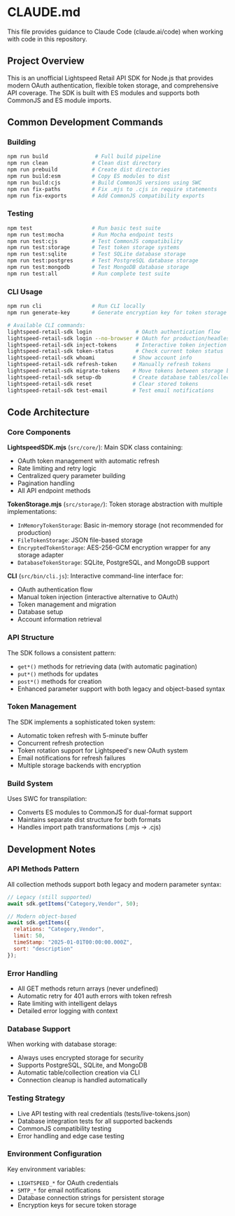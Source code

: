 # CLAUDE.md

This file provides guidance to Claude Code (claude.ai/code) when working with code in this repository.

## Project Overview

This is an unofficial Lightspeed Retail API SDK for Node.js that provides modern OAuth authentication, flexible token storage, and comprehensive API coverage. The SDK is built with ES modules and supports both CommonJS and ES module imports.

## Common Development Commands

### Building
```bash
npm run build               # Full build pipeline
npm run clean              # Clean dist directory
npm run prebuild           # Create dist directories
npm run build:esm          # Copy ES modules to dist
npm run build:cjs          # Build CommonJS versions using SWC
npm run fix-paths          # Fix .mjs to .cjs in require statements
npm run fix-exports        # Add CommonJS compatibility exports
```

### Testing
```bash
npm test                   # Run basic test suite
npm run test:mocha         # Run Mocha endpoint tests
npm run test:cjs           # Test CommonJS compatibility
npm run test:storage       # Test token storage systems
npm run test:sqlite        # Test SQLite database storage
npm run test:postgres      # Test PostgreSQL database storage
npm run test:mongodb       # Test MongoDB database storage
npm run test:all           # Run complete test suite
```

### CLI Usage
```bash
npm run cli                # Run CLI locally
npm run generate-key       # Generate encryption key for token storage

# Available CLI commands:
lightspeed-retail-sdk login              # OAuth authentication flow
lightspeed-retail-sdk login --no-browser # OAuth for production/headless environments
lightspeed-retail-sdk inject-tokens      # Interactive token injection
lightspeed-retail-sdk token-status       # Check current token status
lightspeed-retail-sdk whoami            # Show account info
lightspeed-retail-sdk refresh-token     # Manually refresh tokens
lightspeed-retail-sdk migrate-tokens    # Move tokens between storage backends
lightspeed-retail-sdk setup-db          # Create database tables/collections
lightspeed-retail-sdk reset             # Clear stored tokens
lightspeed-retail-sdk test-email        # Test email notifications
```

## Code Architecture

### Core Components

**LightspeedSDK.mjs** (`src/core/`): Main SDK class containing:
- OAuth token management with automatic refresh
- Rate limiting and retry logic
- Centralized query parameter building
- Pagination handling
- All API endpoint methods

**TokenStorage.mjs** (`src/storage/`): Token storage abstraction with multiple implementations:
- `InMemoryTokenStorage`: Basic in-memory storage (not recommended for production)
- `FileTokenStorage`: JSON file-based storage
- `EncryptedTokenStorage`: AES-256-GCM encryption wrapper for any storage adapter
- `DatabaseTokenStorage`: SQLite, PostgreSQL, and MongoDB support

**CLI** (`src/bin/cli.js`): Interactive command-line interface for:
- OAuth authentication flow
- Manual token injection (interactive alternative to OAuth)
- Token management and migration
- Database setup
- Account information retrieval

### API Structure

The SDK follows a consistent pattern:
- `get*()` methods for retrieving data (with automatic pagination)
- `put*()` methods for updates
- `post*()` methods for creation
- Enhanced parameter support with both legacy and object-based syntax

### Token Management

The SDK implements a sophisticated token system:
- Automatic token refresh with 5-minute buffer
- Concurrent refresh protection
- Token rotation support for Lightspeed's new OAuth system
- Email notifications for refresh failures
- Multiple storage backends with encryption

### Build System

Uses SWC for transpilation:
- Converts ES modules to CommonJS for dual-format support
- Maintains separate dist structure for both formats
- Handles import path transformations (.mjs → .cjs)

## Development Notes

### API Methods Pattern
All collection methods support both legacy and modern parameter syntax:
```javascript
// Legacy (still supported)
await sdk.getItems("Category,Vendor", 50);

// Modern object-based
await sdk.getItems({
  relations: "Category,Vendor",
  limit: 50,
  timeStamp: "2025-01-01T00:00:00.000Z",
  sort: "description"
});
```

### Error Handling
- All GET methods return arrays (never undefined)
- Automatic retry for 401 auth errors with token refresh
- Rate limiting with intelligent delays
- Detailed error logging with context

### Database Support
When working with database storage:
- Always uses encrypted storage for security
- Supports PostgreSQL, SQLite, and MongoDB
- Automatic table/collection creation via CLI
- Connection cleanup is handled automatically

### Testing Strategy
- Live API testing with real credentials (tests/live-tokens.json)
- Database integration tests for all supported backends
- CommonJS compatibility testing
- Error handling and edge case testing

### Environment Configuration
Key environment variables:
- `LIGHTSPEED_*` for OAuth credentials
- `SMTP_*` for email notifications
- Database connection strings for persistent storage
- Encryption keys for secure token storage
